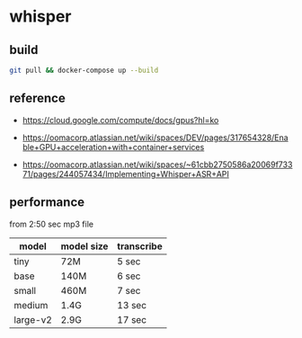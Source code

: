 # whisper

## build

```sh
git pull && docker-compose up --build
```

## reference

- https://cloud.google.com/compute/docs/gpus?hl=ko

- https://oomacorp.atlassian.net/wiki/spaces/DEV/pages/317654328/Enable+GPU+acceleration+with+container+services

- https://oomacorp.atlassian.net/wiki/spaces/~61cbb2750586a20069f73371/pages/244057434/Implementing+Whisper+ASR+API

## performance

from 2:50 sec mp3 file

| model    | model size | transcribe |
| -------- | ---------- | ---------- |
| tiny     | 72M        | 5 sec      |
| base     | 140M       | 6 sec      |
| small    | 460M       | 7 sec      |
| medium   | 1.4G       | 13 sec     |
| large-v2 | 2.9G       | 17 sec     |
